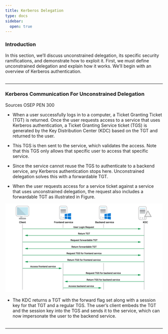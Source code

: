 ```yaml
---
title: Kerberos Delegation
type: docs
sidebar:
  open: true
---
```


### **Introduction**

In this section, we’ll discuss unconstrained delegation, its specific security ramifications, and
demonstrate how to exploit it. First, we must define unconstrained delegation and explain how it works. We’ll begin with an overview of Kerberos authentication.
<br><br>

---
### **Kerberos Communication For Unconstrained Delegation**

Sources OSEP PEN 300

- When a user successfully logs in to a computer, a Ticket Granting Ticket (TGT) is returned. Once the user requests access to a service that uses Kerberos authentication, a Ticket Granting Service ticket (TGS) is generated by the Key Distribution Center (KDC) based on the TGT and returned to the user.

- This TGS is then sent to the service, which validates the access. Note that this TGS only allows that specific user to access that specific service.

- Since the service cannot reuse the TGS to authenticate to a backend service, any Kerberos authentication stops here. Unconstrained delegation solves this with a forwardable TGT.

- When the user requests access for a service ticket against a service that uses unconstrained delegation, the request also includes a forwardable TGT as illustrated in Figure.

![](Pasted-image.png)

- The KDC returns a TGT with the forward flag set along with a session key for that TGT and a regular TGS. The user’s client embeds the TGT and the session key into the TGS and sends it to the service, which can now impersonate the user to the backend service.
<br><br>

---